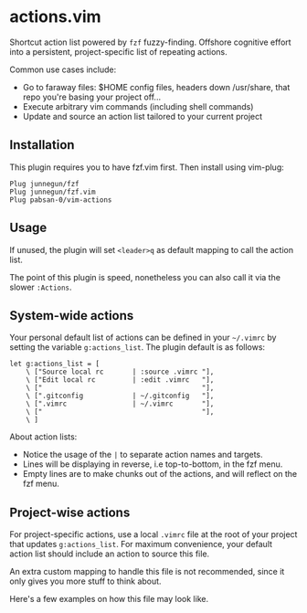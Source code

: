 # actions.vim

Shortcut action list powered by `fzf` fuzzy-finding. Offshore cognitive effort into a persistent, project-specific list of repeating actions. 

Common use cases include:

- Go to faraway files: $HOME config files, headers down /usr/share, that repo you're basing your project off...
- Execute arbitrary vim commands (including shell commands)
- Update and source an action list tailored to your current project


## Installation

This plugin requires you to have fzf.vim first. Then install using vim-plug:

```
Plug junnegun/fzf
Plug junnegun/fzf.vim
Plug pabsan-0/vim-actions
```

## Usage 

If unused, the plugin will set `<leader>q` as default mapping to call the action list.

The point of this plugin is speed, nonetheless you can also call it via the slower `:Actions`. 


## System-wide actions

Your personal default list of actions can be defined in your `~/.vimrc` by setting the variable `g:actions_list`. The plugin default is as follows:

```
let g:actions_list = [
    \ ["Source local rc       | :source .vimrc "],
    \ ["Edit local rc         | :edit .vimrc   "],
    \ ["                                       "],
    \ [".gitconfig            | ~/.gitconfig   "],
    \ [".vimrc                | ~/.vimrc       "],
    \ ["                                       "],
    \ ]
```

About action lists: 

- Notice the usage of the `|` to separate action names and targets.
- Lines will be displaying in reverse, i.e top-to-bottom, in the fzf menu.
- Empty lines are to make chunks out of the actions, and will reflect on the fzf menu.


## Project-wise actions

For project-specific actions, use a local `.vimrc` file at the root of your project that updates `g:actions_list`. For maximum convenience, your default action list should include an action to source this file. 

An extra custom mapping to handle this file is not recommended, since it only gives you more stuff to think about.

Here's a few examples on how this file may look like.

```
```

```
```
